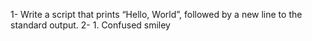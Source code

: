 1- Write a script that prints “Hello, World”, followed by a new line to the standard output.
2- 1. Confused smiley
